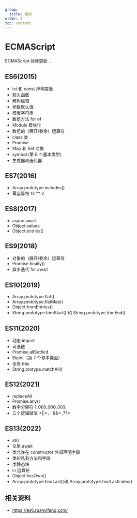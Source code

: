 ```yaml
---
group:
  title: 基础
order: 4
toc: content
---
```


# ECMAScript

ECMAScript 持续更新...

## ES6(2015)

- let 和 const 声明变量
- 箭头函数
- 解构赋值
- 参数默认值
- 模板字符串
- 数组方法 for of
- Module 模块化
- 数组的（展开/剩余）运算符
- class 类
- Promise
- Map 和 Set 对象
- symbol (第 6 个基本类型)
- 生成器和迭代器

## ES7(2016)

- Array.prototype.includes()
- 幂运算符 13 \*\* 2

## ES8(2017)

- async await
- Object.values
- Object.entries()

## ES9(2018)

- 对象的（展开/剩余）运算符
- Promise.finally()
- 异步迭代 for await

## ES10(2019)

- Array.prototype.flat()
- Array.prototype.flatMap()
- Object.fromEntries()
- String.prototype.trimStart() 和 String.prototype.trimEnd()

## ES11(2020)

- 动态 import
- 可选链
- Promise.allSettled
- BigInt（第 7 个基本类型）
- 全局 this
- String.protype.matchAll()

## ES12(2021)

- replaceAll
- Promise.any()
- 数字分隔符 1_000_000_000;
- 三个逻辑赋值 +||=， &&= ,??=

## ES13(2022)

- at()
- 全局 await
- 类允许在 constructor 外部声明字段
- 类的私有方法和字段
- 类静态块
- in 运算符
- Object.hasOwn()
- Array.prototype.findLast()和 Array.prototype.findLastIndex()

## 相关资料

- https://es6.ruanyifeng.com/
